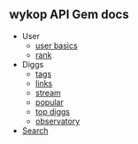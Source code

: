 ## wykop API Gem docs

* User
  * [user basics](https://github.com/lukaszraczylo/wykop-ruby/tree/master/doc/user/basic.md)
  * [rank](https://github.com/lukaszraczylo/wykop-ruby/tree/master/doc/user/rank.md)
* Diggs
  * [tags](https://github.com/lukaszraczylo/wykop-ruby/tree/master/doc/diggs/tags.md)
  * [links](https://github.com/lukaszraczylo/wykop-ruby/tree/master/doc/diggs/links.md)
  * [stream](https://github.com/lukaszraczylo/wykop-ruby/tree/master/doc/diggs/stream.md)
  * [popular](https://github.com/lukaszraczylo/wykop-ruby/tree/master/doc/diggs/popular.md)
  * [top diggs](https://github.com/lukaszraczylo/wykop-ruby/tree/master/doc/diggs/top.md)
  * [observatory](https://github.com/lukaszraczylo/wykop-ruby/tree/master/doc/diggs/observatory.md)
* [Search](https://github.com/lukaszraczylo/wykop-ruby/tree/master/doc/search.md)